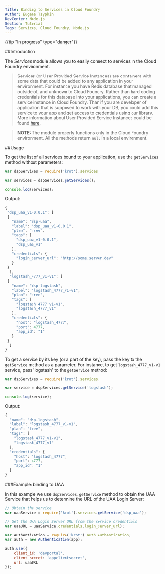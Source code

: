 ```yaml
---
Title: Binding to Services in Cloud Foundry
Author: Eugene Tsypkin
DevCenter: Node.js
Section: Tutorial
Tags: Services, Cloud Foundry, Node.js
---
```


{{tip "In progress" type="danger"}}

##Introduction

The *Services* module allows you to easily connect to services in the Cloud Foundry environment.

> Services (or User Provided Service Instances) are containers with some data that could be added to any application in your environment. For instance you have Redis database that managed outside of, and unknown to Cloud Foundry. Rather than hard coding credentials for this database into your applications, you can create a service instance in Cloud Foundry. Than if you are developer of application that is supposed to work with your DB, you could add this service to your app and get access to credentials using our library. More information about User Provided Service Instances could be found [here][1].

>**NOTE:** The module properly functions only in the Cloud Foundry environment. All the methods return `null` in a local environment. 

##Usage

To get the list of all services bound to your application, use the `getServices` method without parameters:

```js
var dspServices = require('krot').services;

var services = dspServices.getServices();

console.log(services);
```

Output:
```js
{
 "dsp_uaa_v1-0.0.1": [
 {
   "name": "dsp-uaa",
   "label": "dsp_uaa_v1-0.0.1",
   "plan": "free",
   "tags": [
     "dsp_uaa_v1-0.0.1",
     "dsp_uaa_v1"
   ],
   "credentials": {
     "login_server_url": "http://some.server.dev"
   }
 }
  ],
  "logstash_4777_v1-v1": [
 {
   "name": "dsp-logstash",
   "label": "logstash_4777_v1-v1",
   "plan": "free",
   "tags": [
     "logstash_4777_v1-v1",
     "logstash_4777_v1"
   ],
   "credentials": {
     "host": "logstash_4777",
     "port": 4777,
     "app_id": "1"
   }
 }
  ]
}

```

To get a service by its key (or a part of the key), pass the key to the `getService` method as a parameter. For instance, to get `logstash_4777_v1-v1` service, pass 'logstash' to the `getService` method:

```js
var dspServices = require('krot').services;

var service = dspServices.getService('logstash');

console.log(service);
```

Output:
```js
{
  "name": "dsp-logstash",
  "label": "logstash_4777_v1-v1",
  "plan": "free",
  "tags": [
    "logstash_4777_v1-v1",
    "logstash_4777_v1"
  ],
  "credentials": {
    "host": "logstash_4777",
    "port": 4777,
    "app_id": "1"
  }
}
```
###Example: binding to UAA

In this example we use `dspServices.getService` method to obtain the UAA Service that helps us to determine the URL of the UAA Login Server:

```js
// Obtain the service
var uaaService = require('krot').services.getService('dsp_uaa');

// Get the UAA Login Server URL from the service credentials
var uaaURL = uaaService.credentials.login_server_url);

var Authentication = require('krot').auth.Authentication;
var auth = new Authentication(app);

auth.use({
    client_id: 'devportal',
    client_secret: 'appclientsecret',
    url: uaaURL
});

```


[1]: http://docs.cloudfoundry.com/docs/using/services/user-provided.html
